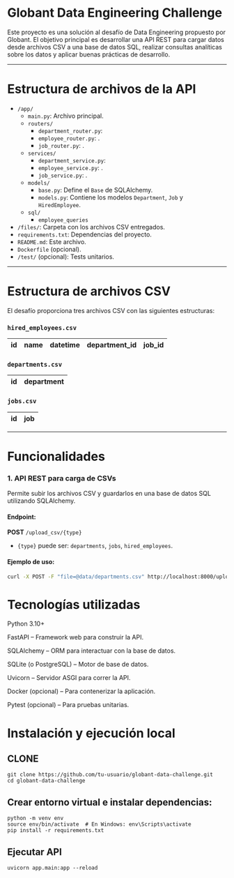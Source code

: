 # Globant Data Engineering Challenge

Este proyecto es una solución al desafío de Data Engineering propuesto por Globant. El objetivo principal es desarrollar una API REST para cargar datos desde archivos CSV a una base de datos SQL, realizar consultas analíticas sobre los datos y aplicar buenas prácticas de desarrollo.

---

# Estructura de archivos de la API

- `/app/`
  - `main.py`: Archivo principal.
  - `routers/`
    - `department_router.py`:
    - `employee_router.py`: .
    - `job_router.py`: .
  - `services/`
    - `department_service.py`:
    - `employee_service.py`: .
    - `job_service.py`: .
  - `models/`
    - `base.py`: Define el `Base` de SQLAlchemy.
    - `models.py`: Contiene los modelos `Department`, `Job` y `HiredEmployee`.
  - `sql/`
    - `employee_queries` 
- `/files/`: Carpeta con los archivos CSV entregados.
- `requirements.txt`: Dependencias del proyecto.
- `README.md`: Este archivo.
- `Dockerfile` (opcional).
- `/test/` (opcional): Tests unitarios.

---

# Estructura de archivos CSV

El desafío proporciona tres archivos CSV con las siguientes estructuras:

### `hired_employees.csv`
| id | name | datetime | department_id | job_id |
|----|------|----------|----------------|--------|

### `departments.csv`
| id | department |
|----|------------|

### `jobs.csv`
| id | job |
|----|-----|

---

# Funcionalidades

### 1. API REST para carga de CSVs

Permite subir los archivos CSV y guardarlos en una base de datos SQL utilizando SQLAlchemy.

#### Endpoint:  
**POST** `/upload_csv/{type}`

- `{type}` puede ser: `departments`, `jobs`, `hired_employees`.

#### Ejemplo de uso:

```bash
curl -X POST -F "file=@data/departments.csv" http://localhost:8000/upload_csv/departments
```


# Tecnologías utilizadas
Python 3.10+

FastAPI – Framework web para construir la API.

SQLAlchemy – ORM para interactuar con la base de datos.

SQLite (o PostgreSQL) – Motor de base de datos.

Uvicorn – Servidor ASGI para correr la API.

Docker (opcional) – Para contenerizar la aplicación.

Pytest (opcional) – Para pruebas unitarias.

# Instalación y ejecución local

## CLONE
```
git clone https://github.com/tu-usuario/globant-data-challenge.git
cd globant-data-challenge
```
## Crear entorno virtual e instalar dependencias:
```
python -m venv env
source env/bin/activate  # En Windows: env\Scripts\activate
pip install -r requirements.txt
```
## Ejecutar API
```
uvicorn app.main:app --reload
```
